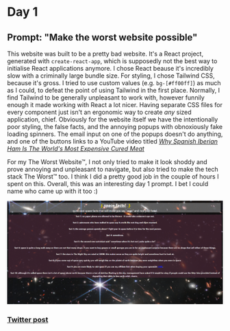 # Day 1
## Prompt: "Make the worst website possible"

This website was built to be a pretty bad website. It's a React project, generated with `create-react-app`, which is supposedly not the best way to initialise React applications anymore. I chose React beause it's incredibly slow with a criminally large bundle size. For styling, I chose Tailwind CSS, because it's gross. I tried to use custom values (e.g. `bg-[#ff00ff]`) as much as I could, to defeat the point of using Tailwind in the first place. Normally, I find Tailwind to be generally unpleasant to work with, however funnily enough it made working with React a lot nicer. Having separate CSS files for every component just isn't an ergonomic way to create *any* sized application, chief. Obviously for the website itself we have the intentionally poor styling, the false facts, and the annoying popups with obnoxiously fake loading spinners. The email input on one of the popups doesn't do anything, and one of the buttons links to a YouTube video titled [*Why Spanish Iberian Ham Is The World's Most Expensive Cured Meat*](https://www.youtube.com/watch?v=1xcqXBGv5DM)

For my The Worst Website™, I not only tried to make it look shoddy and prove annoying and unpleasant to navigate, but also tried to make the tech stack The Worst™ too. I think I did a pretty good job in the couple of hours I spent on this. Overall, this was an interesting day 1 prompt. I bet I could name who came up with it too :)

![Site preview](cover.png)

### [Twitter post](https://twitter.com/ma1ted)
